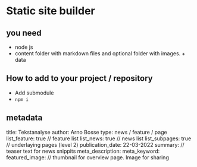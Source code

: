 # Static site builder

## you need
* node js
* content folder with markdown files and optional folder with images. + data

## How to add to your project / repository

* Add submodule
* `npm i`


## metadata
title: Tekstanalyse
author: Arno Bosse
type: news / feature / page
list_feature: true // feature list
list_news: true // news list
list_subpages: true // underlaying pages (level 2)
publication_date: 22-03-2022
summary: // teaser text for news snippits
meta_description:
meta_keyword:
featured_image: // thumbnail for overview page. Image for sharing
